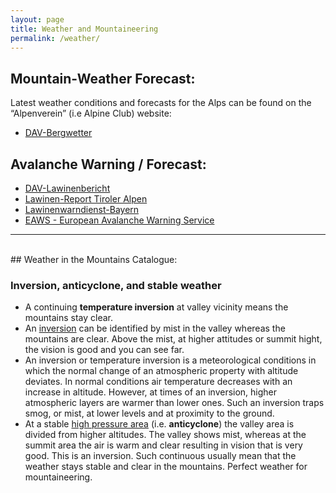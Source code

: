 ```yaml
---
layout: page
title: Weather and Mountaineering
permalink: /weather/
---
```

## Mountain-Weather Forecast:
Latest weather conditions and forecasts for the Alps can be found on the “Alpenverein” (i.e Alpine Club) website:
- [DAV-Bergwetter](https://www.alpenverein.de/DAV-Services/Bergwetter/Alpen)


## Avalanche Warning / Forecast:
- [DAV-Lawinenbericht](https://www.alpenverein.de/DAV-Services/Lawinen-Lage/)
- [Lawinen-Report Tiroler Alpen](https://lawinen.report/bulletin/latest)
- [Lawinenwarndienst-Bayern](https://www.lawinenwarndienst-bayern.de/res/start_sommer.php)
- [EAWS - European Avalanche Warning Service](https://www.avalanches.org)


---
<br>
## Weather in the Mountains Catalogue:

### Inversion, anticyclone, and stable weather
- A continuing **temperature inversion** at valley vicinity means the mountains stay clear.
- An [inversion](https://en.wikipedia.org/wiki/Inversion_(meteorology)) can be identified by mist in the valley whereas the mountains are clear. Above the mist, at higher attitudes or summit hight, the vision is good and you can see far.
- An inversion or temperature inversion is a meteorological conditions in which the normal change of an atmospheric property with altitude deviates. In normal conditions air temperature decreases with an increase in altitude. However, at times of an inversion, higher atmospheric layers are warmer than lower ones. Such an inversion traps smog, or mist, at lower levels and at proximity to the ground.
- At a stable [high pressure area](https://en.wikipedia.org/wiki/Anticyclone) (i.e. **anticyclone**) the valley area is divided from higher altitudes. The valley shows mist, whereas at the summit area the air is warm and clear resulting in vision that is very good. This is an inversion. Such continuous usually mean that the weather stays stable and clear in the mountains. Perfect weather for mountaineering.
